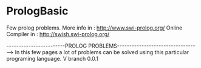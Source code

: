 # PrologBasic
Few prolog problems.
More info in :        http://www.swi-prolog.org/
Online Compiler in :  http://swish.swi-prolog.org/

------------------------PROLOG PROBLEMS---------------------------------->
In this few pages a lot of problems can be solved using this particular 
programing language.
V branch 0.0.1


